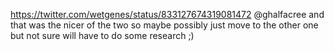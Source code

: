 https://twitter.com/wetgenes/status/833127674319081472 @ghalfacree and that was the nicer of the two so maybe possibly just move to the other one but not sure will have to do some research ;)